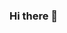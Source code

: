 ### Hi there 👋

<!--
**Divyagandhimathinathan/Divyagandhimathinathan** is a ✨ _special_ ✨ repository because its `README.md` (this file) appears on your GitHub profile.

Here are some ideas to get you started:

- 🔭 I’m currently working on Cittabase Solutions
- 🌱 I’m currently learning on Data Science
- 👯 I’m looking to collaborate on ...
- 🤔 I’m looking for help with ...
- 💬 Ask me about ...
- 📫 How to reach me: divya.gandhimathinathan@gmail.com
- 😄 Pronouns: ...
- ⚡ Fun fact: I love to play Badminton
-->
